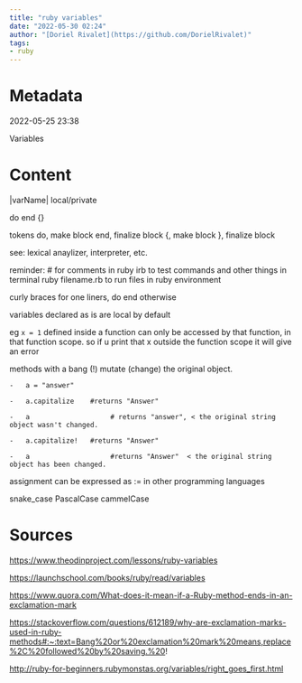 ```yaml
---
title: "ruby variables"
date: "2022-05-30 02:24"
author: "[Doriel Rivalet](https://github.com/DorielRivalet)"
tags:
- ruby
---
```


# Metadata
2022-05-25 23:38

Variables

# Content

|varName| local/private

do end {}

tokens
do, make block
end, finalize block
{, make block
}, finalize block

see: lexical anaylizer, interpreter, etc.

reminder: # for comments in ruby
irb to test commands and other things in terminal
ruby filename.rb to run files in ruby environment

curly braces for one liners, do end otherwise

variables declared as is are local by default

eg ```x = 1``` defined inside a function can only be accessed by that function, in that function scope.
so if u print that x outside the function scope it will give an error


methods with a bang (!) mutate (change) the original object.
```
-   a = "answer" 

-   a.capitalize    #returns "Answer" 

-   a                    # returns "answer", < the original string object wasn't changed. 

-   a.capitalize!   #returns "Answer" 

-   a                    #returns "Answer"  < the original string object has been changed.
```
assignment can be expressed as := in other programming languages

snake_case PascalCase cammelCase

# Sources

https://www.theodinproject.com/lessons/ruby-variables

https://launchschool.com/books/ruby/read/variables

https://www.quora.com/What-does-it-mean-if-a-Ruby-method-ends-in-an-exclamation-mark

https://stackoverflow.com/questions/612189/why-are-exclamation-marks-used-in-ruby-methods#:~:text=Bang%20or%20exclamation%20mark%20means,replace%2C%20followed%20by%20saving.%20!

http://ruby-for-beginners.rubymonstas.org/variables/right_goes_first.html